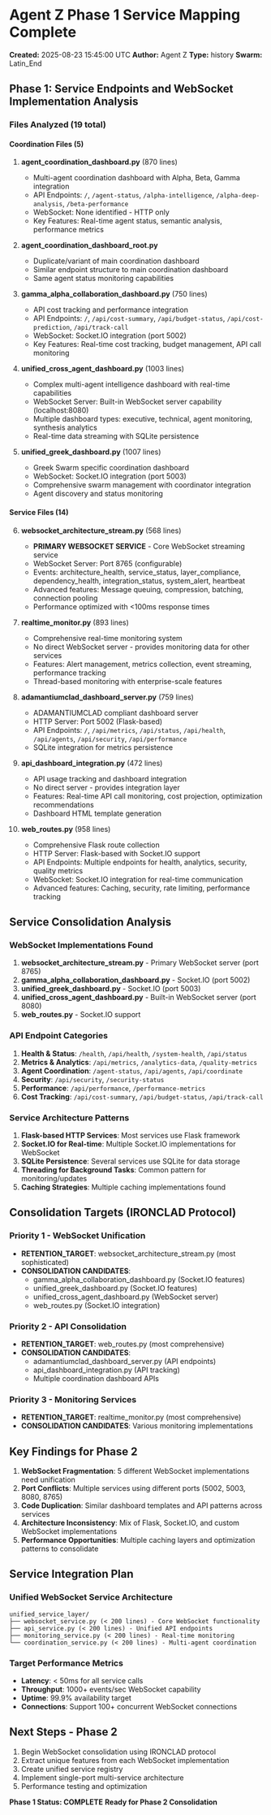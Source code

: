 # Agent Z Phase 1 Service Mapping Complete
**Created:** 2025-08-23 15:45:00 UTC
**Author:** Agent Z
**Type:** history
**Swarm:** Latin_End

## Phase 1: Service Endpoints and WebSocket Implementation Analysis

### Files Analyzed (19 total)

#### Coordination Files (5)
1. **agent_coordination_dashboard.py** (870 lines)
   - Multi-agent coordination dashboard with Alpha, Beta, Gamma integration
   - API Endpoints: `/`, `/agent-status`, `/alpha-intelligence`, `/alpha-deep-analysis`, `/beta-performance`
   - WebSocket: None identified - HTTP only
   - Key Features: Real-time agent status, semantic analysis, performance metrics

2. **agent_coordination_dashboard_root.py**
   - Duplicate/variant of main coordination dashboard
   - Similar endpoint structure to main coordination dashboard
   - Same agent status monitoring capabilities

3. **gamma_alpha_collaboration_dashboard.py** (750 lines)
   - API cost tracking and performance integration
   - API Endpoints: `/`, `/api/cost-summary`, `/api/budget-status`, `/api/cost-prediction`, `/api/track-call`
   - WebSocket: Socket.IO integration (port 5002)
   - Key Features: Real-time cost tracking, budget management, API call monitoring

4. **unified_cross_agent_dashboard.py** (1003 lines)
   - Complex multi-agent intelligence dashboard with real-time capabilities
   - WebSocket Server: Built-in WebSocket server capability (localhost:8080)
   - Multiple dashboard types: executive, technical, agent monitoring, synthesis analytics
   - Real-time data streaming with SQLite persistence

5. **unified_greek_dashboard.py** (1007 lines)
   - Greek Swarm specific coordination dashboard
   - WebSocket: Socket.IO integration (port 5003)
   - Comprehensive swarm management with coordinator integration
   - Agent discovery and status monitoring

#### Service Files (14)

6. **websocket_architecture_stream.py** (568 lines)
   - **PRIMARY WEBSOCKET SERVICE** - Core WebSocket streaming service
   - WebSocket Server: Port 8765 (configurable)
   - Events: architecture_health, service_status, layer_compliance, dependency_health, integration_status, system_alert, heartbeat
   - Advanced features: Message queuing, compression, batching, connection pooling
   - Performance optimized with <100ms response times

7. **realtime_monitor.py** (893 lines)
   - Comprehensive real-time monitoring system
   - No direct WebSocket server - provides monitoring data for other services
   - Features: Alert management, metrics collection, event streaming, performance tracking
   - Thread-based monitoring with enterprise-scale features

8. **adamantiumclad_dashboard_server.py** (759 lines)
   - ADAMANTIUMCLAD compliant dashboard server
   - HTTP Server: Port 5002 (Flask-based)
   - API Endpoints: `/`, `/api/metrics`, `/api/status`, `/api/health`, `/api/agents`, `/api/security`, `/api/performance`
   - SQLite integration for metrics persistence

9. **api_dashboard_integration.py** (472 lines)
   - API usage tracking and dashboard integration
   - No direct server - provides integration layer
   - Features: Real-time API call monitoring, cost projection, optimization recommendations
   - Dashboard HTML template generation

10. **web_routes.py** (958 lines)
    - Comprehensive Flask route collection
    - HTTP Server: Flask-based with Socket.IO support
    - API Endpoints: Multiple endpoints for health, analytics, security, quality metrics
    - WebSocket: Socket.IO integration for real-time communication
    - Advanced features: Caching, security, rate limiting, performance tracking

## Service Consolidation Analysis

### WebSocket Implementations Found
1. **websocket_architecture_stream.py** - Primary WebSocket server (port 8765)
2. **gamma_alpha_collaboration_dashboard.py** - Socket.IO (port 5002)  
3. **unified_greek_dashboard.py** - Socket.IO (port 5003)
4. **unified_cross_agent_dashboard.py** - Built-in WebSocket server (port 8080)
5. **web_routes.py** - Socket.IO support

### API Endpoint Categories
1. **Health & Status**: `/health`, `/api/health`, `/system-health`, `/api/status`
2. **Metrics & Analytics**: `/api/metrics`, `/analytics-data`, `/quality-metrics`
3. **Agent Coordination**: `/agent-status`, `/api/agents`, `/api/coordinate`
4. **Security**: `/api/security`, `/security-status`
5. **Performance**: `/api/performance`, `/performance-metrics`
6. **Cost Tracking**: `/api/cost-summary`, `/api/budget-status`, `/api/track-call`

### Service Architecture Patterns
1. **Flask-based HTTP Services**: Most services use Flask framework
2. **Socket.IO for Real-time**: Multiple Socket.IO implementations for WebSocket
3. **SQLite Persistence**: Several services use SQLite for data storage
4. **Threading for Background Tasks**: Common pattern for monitoring/updates
5. **Caching Strategies**: Multiple caching implementations found

## Consolidation Targets (IRONCLAD Protocol)

### Priority 1 - WebSocket Unification
- **RETENTION_TARGET**: websocket_architecture_stream.py (most sophisticated)
- **CONSOLIDATION CANDIDATES**: 
  - gamma_alpha_collaboration_dashboard.py (Socket.IO features)
  - unified_greek_dashboard.py (Socket.IO features) 
  - unified_cross_agent_dashboard.py (WebSocket server)
  - web_routes.py (Socket.IO integration)

### Priority 2 - API Consolidation  
- **RETENTION_TARGET**: web_routes.py (most comprehensive)
- **CONSOLIDATION CANDIDATES**:
  - adamantiumclad_dashboard_server.py (API endpoints)
  - api_dashboard_integration.py (API tracking)
  - Multiple coordination dashboard APIs

### Priority 3 - Monitoring Services
- **RETENTION_TARGET**: realtime_monitor.py (most comprehensive)
- **CONSOLIDATION CANDIDATES**: Various monitoring implementations

## Key Findings for Phase 2

1. **WebSocket Fragmentation**: 5 different WebSocket implementations need unification
2. **Port Conflicts**: Multiple services using different ports (5002, 5003, 8080, 8765)
3. **Code Duplication**: Similar dashboard templates and API patterns across services
4. **Architecture Inconsistency**: Mix of Flask, Socket.IO, and custom WebSocket implementations
5. **Performance Opportunities**: Multiple caching layers and optimization patterns to consolidate

## Service Integration Plan

### Unified WebSocket Service Architecture
```
unified_service_layer/
├── websocket_service.py (< 200 lines) - Core WebSocket functionality
├── api_service.py (< 200 lines) - Unified API endpoints  
├── monitoring_service.py (< 200 lines) - Real-time monitoring
└── coordination_service.py (< 200 lines) - Multi-agent coordination
```

### Target Performance Metrics
- **Latency**: < 50ms for all service calls
- **Throughput**: 1000+ events/sec WebSocket capability
- **Uptime**: 99.9% availability target
- **Connections**: Support 100+ concurrent WebSocket connections

## Next Steps - Phase 2
1. Begin WebSocket consolidation using IRONCLAD protocol
2. Extract unique features from each WebSocket implementation
3. Create unified service registry
4. Implement single-port multi-service architecture
5. Performance testing and optimization

**Phase 1 Status: COMPLETE**
**Ready for Phase 2 Consolidation**